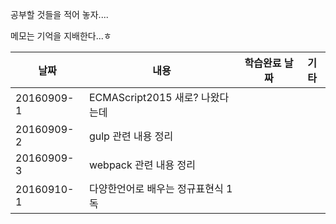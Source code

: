 공부할 것들을 적어 놓자....

메모는 기억을 지배한다...ㅎ  

| 날짜 | 내용 | 학습완료 날짜 | 기타 |
| --- | --- | --- | --- |
| 20160909-1 | ECMAScript2015 새로? 나왔다는데  | | |
| 20160909-2 | gulp 관련 내용 정리 | | |
| 20160909-3 | webpack 관련 내용 정리 | | |
| 20160910-1 | 다양한언어로 배우는 정규표현식 1독 | | |
